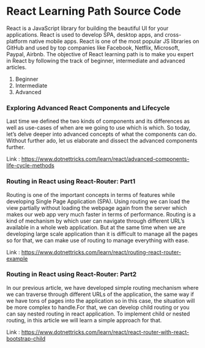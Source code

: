 # React Learning Path Source Code
React is a JavaScript library for building the beautiful UI for your applications. React is used to develop SPA, desktop apps, and cross-platform native mobile apps. React is one of the most popular JS libraries on GitHub and used by top companies like Facebook, Netflix, Microsoft, Paypal, Airbnb. The objective of React learning path is to make you expert in React by following the track of beginner, intermediate and advanced articles.

1. Beginner
2. Intermediate
3. Advanced

### Exploring Advanced React Components and Lifecycle
Last time we defined the two kinds of components and its differences as well as use-cases of when are we going to use which is which. So today, let’s delve deeper into advanced concepts of what the components can do. Without further ado, let us elaborate and dissect the advanced components further.

Link : https://www.dotnettricks.com/learn/react/advanced-components-life-cycle-methods

### Routing in React using React-Router: Part1
Routing is one of the important concepts in terms of features while developing Single Page Application (SPA). Using routing we can load the view partially without loading the webpage again from the server which makes our web app very much faster in terms of performance. Routing is a kind of mechanism by which user can navigate through different URL’s available in a whole web application. But at the same time when we are developing large scale application than it is difficult to manage all the pages so for that, we can make use of routing to manage everything with ease.

Link : https://www.dotnettricks.com/learn/react/routing-react-router-example

### Routing in React using React-Router: Part2
In our previous article, we have developed simple routing mechanism where we can traverse through different URLs of the application, the same way if we have tons of pages into the application so in this case, the situation will be more complex to handle.For that, we can develop child routing or you can say nested routing in react application. To implement child or nested routing, in this article we will learn a simple approach for that.

Link : https://www.dotnettricks.com/learn/react/react-router-with-react-bootstrap-child
